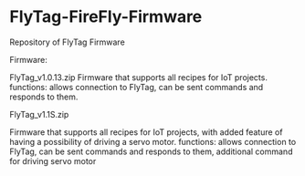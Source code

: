 # FlyTag-FireFly-Firmware
Repository of FlyTag Firmware

Firmware:

FlyTag_v1.0.13.zip
Firmware that supports all recipes for IoT projects.
functions:
	allows connection to FlyTag,
	can be sent commands and responds to them.

FlyTag_v1.1S.zip

Firmware that supports all recipes for IoT projects,
with added feature of having a possibility of driving a servo motor.
functions:
	allows connection to FlyTag,
	can be sent commands and responds to them,
	additional command for driving servo motor
